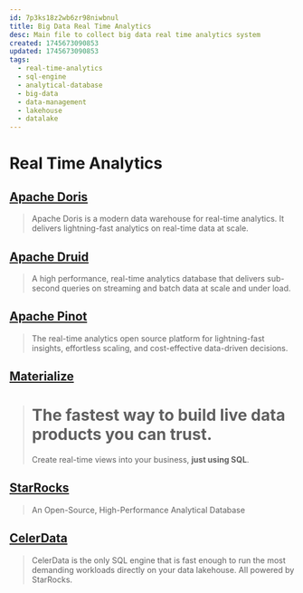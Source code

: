 ```yaml
---
id: 7p3ks18z2wb6zr98niwbnul
title: Big Data Real Time Analytics
desc: Main file to collect big data real time analytics system
created: 1745673090853
updated: 1745673090853
tags:
  - real-time-analytics
  - sql-engine
  - analytical-database
  - big-data
  - data-management
  - lakehouse
  - datalake
---
```

# Real Time Analytics

## [Apache Doris](https://doris.apache.org/)

> Apache Doris is a modern data warehouse for real-time analytics.
> It delivers lightning-fast analytics on real-time data at scale.

## [Apache Druid](https://druid.apache.org/)

> A high performance, real-time analytics database that delivers sub-second queries on streaming and batch data at scale and under load.

## [Apache Pinot](https://pinot.apache.org/)

> The real-time analytics open source platform for lightning-fast insights, effortless scaling, and cost-effective data-driven decisions.

## [Materialize](https://materialize.com/)

> # The fastest way to build live data products you can trust.
> Create real-time views into your business, **just using SQL**.

## [StarRocks](https://www.starrocks.io/)

> An Open-Source, High-Performance Analytical Database

## [CelerData](https://celerdata.com/)

> CelerData is the only SQL engine that is fast enough to run the most demanding workloads directly on your data lakehouse. All powered by StarRocks.
> 